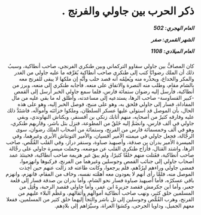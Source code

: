 <h1 dir="rtl">ذكر الحرب بين جاولي والفرنج .</h1>

<h5 dir="rtl">العام الهجري:  502

الشهر القمري: صفر

العام الميلادي: 1108</h5>

<p dir="rtl">كان المصافُّ بين جاولي سقاوو التركماني وبين طنكري الفرنجي، صاحب أنطاكية، وسببُ ذلك أن الملك رضوانًا كتب إلى طنكري صاحب أنطاكية يُعَرِّفه ما عليه جاولي من الغدر والمكر والخداع، ويحذِّره منه ويُعلِمُه أنه قصد حلب وأنَّه إن ملكها لا يبقى للفرنج معه بالشام مقام، وطلب منه النصرة والاتفاق على منعه. فأجابه طنكري إلى منعه، وبرز من أنطاكية، فأرسل إليه رضوان ستمائة فارس، فلما سمع جاولي الخبر أرسل إلى القمص -كبير القساوسة- صاحب الرها، يستدعيه إلى مساعدته، وأطلق له ما بقي عليه من مال المفاداة، فسار إلى جاولي فلحق به، وهو على منبج، فوصل الخبر إليه، وهو على هذه الحال، بأن الموصل قد استولى عليها عسكر السلطان، وملكوا خزائنَه وأموالَه، فاشتَدَّ ذلك عليه وفارقه كثيرٌ من أصحابِه، منهم أتابك زنكي بن آقسنقر، وبكتاش النهاوندي، وبقي جاولي في ألف فارس، وانضَمَّ إليه خَلقٌ من المطوعة، فنزل بتل باشر، وقاربهم طنكري، وهو في ألف وخمسمائة فارس من الفرنج، وستمائة من أصحاب الملك رضوان، سوى الرجَّالة، فجعل جاولي في ميمنته الأمير أقسيان، والأمير التونتاش الأبري وغيرهما، وفي الميسرة الأمير بدران بن صدقة، وأصبهبذ صباوة، وسنقر دراز، وفي القلب القُمُّص، صاحب الرها، واشتد القتال، فأزاح طنكري القلب عن موضعه، وحملت ميسرة جاولي على رجَّالة صاحب أنطاكية، فقَتلت منهم خلقًا كثيرًا، ولم يبقَ غير هزيمة صاحب أنطاكية، فحينئذ عمد أصحاب جاولي إلى جنائب القمص وجوسلين وغيرهما من الفرنج، فركبوها وانهزموا، فمضى جاولي وراءهم ليرُدَّهم، فلم يرجعوا، وكانت طاعته قد زالت عنهم حين أُخِذت الموصل منه، فلمَّا رأى أنهم لا يعودون معه أهمَّته نفسه، وخاف من المقام، فانهزم، وانهزم باقي عسكرُه، فأما أصبهبذ صباوة فسار نحو الشام، وأما بدران بن صدقة فسار إلى قلعة جعبر، وأما ابن جكرمش فقصد جزيرةَ ابن عمر، وأما جاولي فقصد الرحبة، وقُتِل من المسلمين خلق كثير، ونهب صاحب أنطاكية أموالَهم وأثقالهم، وعَظُم البلاء عليهم من الفرنج، وهرب القُمُّص وجوسلين إلى تل باشر والتجأ إليهما خلق كثير من المسلمين، ففعلا معهم الجميل، وداويا الجرحى، وكسَوَا العراة، وسيَّرَاهم إلى بلادِهم.</p></br>
